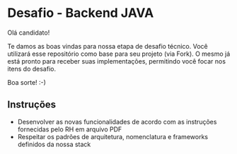# Desafio - Backend JAVA

Olá candidato! 

Te damos as boas vindas para nossa etapa de desafio técnico. Você utilizará esse repositório como base para seu projeto (via Fork). O mesmo já está pronto para receber suas implementações, permitindo você focar nos itens do desafio.

Boa sorte! :-)

## Instruções
- Desenvolver as novas funcionalidades de acordo com as instruções fornecidas pelo RH em arquivo PDF 
- Respeitar os padrões de arquitetura, nomenclatura e frameworks definidos da nossa stack